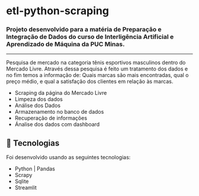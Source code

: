 ﻿# etl-python-scraping

### Projeto desenvolvido para a matéria de Preparação e Integração de Dados do curso de Interligência Artificial e Aprendizado de Máquina da PUC Minas.

_______________________________________________________________________________________________________________________________________________________________________________________________________________

Pesquisa de mercado na categoria tênis esportivos masculinos dentro do Mercado Livre. Através dessa pesquisa é feito um tratamento dos dados e no fim temos a informação de: Quais marcas são mais encontradas, qual o preço médio, e qual a satisfação dos clientes em relação às marcas.

- Scraping da página do Mercado Livre
- Limpeza dos dados
- Análise dos Dados
- Armazenamento no banco de dados
- Recuperação de informações
- Ánalise dos dados com dashboard

## 🚀 Tecnologias

Foi desenvolvido usando as seguintes tecnologias:

- Python | Pandas
- Scrapy
- Sqlite
- Streamlit 
